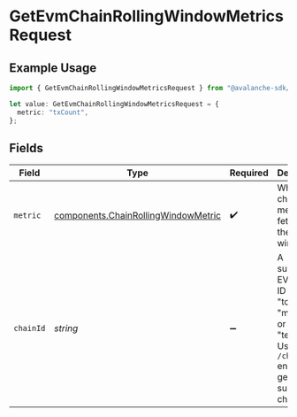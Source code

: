 # GetEvmChainRollingWindowMetricsRequest

## Example Usage

```typescript
import { GetEvmChainRollingWindowMetricsRequest } from "@avalanche-sdk/chainkit/models/operations";

let value: GetEvmChainRollingWindowMetricsRequest = {
  metric: "txCount",
};
```

## Fields

| Field                                                                                                                                 | Type                                                                                                                                  | Required                                                                                                                              | Description                                                                                                                           | Example                                                                                                                               |
| ------------------------------------------------------------------------------------------------------------------------------------- | ------------------------------------------------------------------------------------------------------------------------------------- | ------------------------------------------------------------------------------------------------------------------------------------- | ------------------------------------------------------------------------------------------------------------------------------------- | ------------------------------------------------------------------------------------------------------------------------------------- |
| `metric`                                                                                                                              | [components.ChainRollingWindowMetric](../../models/components/chainrollingwindowmetric.md)                                            | :heavy_check_mark:                                                                                                                    | Which chain level metric to fetch for the rolling window.                                                                             | txCount                                                                                                                               |
| `chainId`                                                                                                                             | *string*                                                                                                                              | :heavy_minus_sign:                                                                                                                    | A supported EVM chain ID or one of "total", "mainnet", or "testnet". Use the `/chains` endpoint to get a list of supported chain IDs. | 43114                                                                                                                                 |
